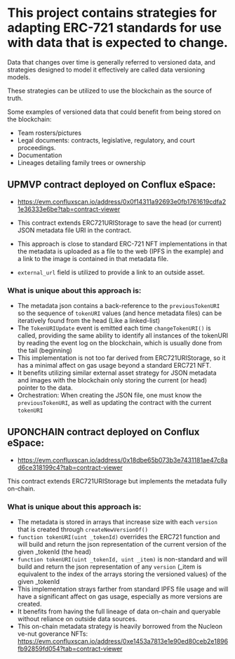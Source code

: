 # This project contains strategies for adapting ERC-721 standards for use with data that is expected to change.


Data that changes over time is generally referred to versioned data, and strategies designed to model it effectively are called data versioning models.


These strategies can be utilized to use the blockchain as the source of truth. 

Some examples of versioned data that could benefit from being stored on the blockchain:
- Team rosters/pictures
- Legal documents: contracts, legislative, regulatory, and court proceedings.
- Documentation
- Lineages detailing family trees or ownership 

## UPMVP contract deployed on Conflux eSpace:

- https://evm.confluxscan.io/address/0x0f14311a92693e0fb1761619cdfa21e36333e6be?tab=contract-viewer

- This contract extends ERC721URIStorage to save the head (or current) JSON metadata file URI in the contract.
- This approach is close to standard ERC-721 NFT implementations in that the metadata is uploaded as a file to the web (IPFS in the example) and a link to the image is contained in that metadata file.
- `external_url` field is utilized to provide a link to an outside asset.


### What is unique about this approach is:
- The metadata json contains a back-reference to the `previousTokenURI` so the sequence of `tokenURI` values (and hence metadata files) can be iteratively found from the head (Like a linked-list)
- The `TokenURIUpdate` event is emitted each time `changeTokenURI()` is called, providing the same ability to identify all instances of the tokenURI by reading the event log on the blockchain, which is usually done from the tail (beginning)
- This implementation is not too far derived from ERC721URIStorage, so it has a minimal affect on gas usage beyond a standard ERC721 NFT.
- It benefits utilizing similar external asset strategy for JSON metadata and images with the blockchain only storing the current (or head) pointer to the data.
- Orchestration: When creating the JSON file, one must know the `previousTokenURI`, as well as updating the contract with the current `tokenURI`


## UPONCHAIN contract deployed on Conflux eSpace:

- https://evm.confluxscan.io/address/0x18dbe65b073b3e7431181ae47c8ad6ce318199c4?tab=contract-viewer


This contract extends ERC721URIStorage but implements the metadata fully on-chain.


### What is unique about this approach is:
- The metadata is stored in arrays that increase size with each `version` that is created through `createNewVersionOf()`
- `function tokenURI(uint _tokenId)` overrides the ERC721 function and will build and return the json representation of the current version of the given _tokenId (the head) 
- `function tokenURI(uint _tokenId, uint _item)` is non-standard and will build and return the json representation of any `version` (_item is equivalent to the index of the arrays storing the versioned values) of the given _tokenId
- This implementation strays farther from standard IPFS file usage and will have a significant affect on gas usage, especially as more versions are created.
- It benefits from having the full lineage of data on-chain and queryable without reliance on outside data sources.
- This on-chain metadata strategy is heavily borrowed from the Nucleon ve-nut goverance NFTs:
https://evm.confluxscan.io/address/0xe1453a7813e1e90ed80ceb2e1896fb92859fd054?tab=contract-viewer
